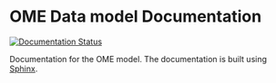 # OME Data model Documentation

[![Documentation Status](https://readthedocs.org/projects/jburel-ome-model-doc/badge/?version=latest)](https://jburel-ome-model-doc.readthedocs.io/en/latest/)


Documentation for the OME model. The documentation is built using [Sphinx](https://www.sphinx-doc.org/en/master/).

